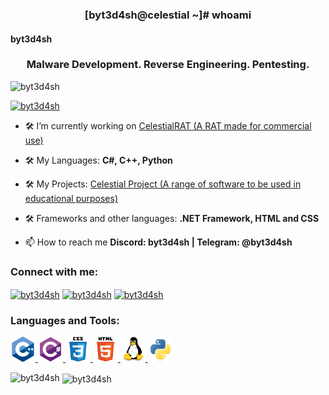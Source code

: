 <h3 align="center" font-size="14">[byt3d4sh@celestial ~]# whoami</h3>
<h4 align="left">byt3d4sh</h4>
<h3 align="center">Malware Development. Reverse Engineering. Pentesting.</h3>

<p align="left"> <img src="https://komarev.com/ghpvc/?username=byt3d4sh&label=Profile%20views&color=0e75b6&style=flat" alt="byt3d4sh" /> </p>

<p align="left"> <a href="https://github.com/ryo-ma/github-profile-trophy"><img src="https://github-profile-trophy.vercel.app/?username=byt3d4sh" alt="byt3d4sh" /></a> </p>

- 🛠️ I’m currently working on [CelestialRAT (A RAT made for commercial use)](https://discord.gg/celestial-project)

- 🛠️ My Languages: **C#, C++, Python**

- 🛠️ My Projects: [Celestial Project (A range of software to be used in educational purposes)](https://discord.gg/celestial-project)

- 🛠️ Frameworks and other languages: **.NET Framework, HTML and CSS**

- 📫 How to reach me **Discord: byt3d4sh | Telegram: @byt3d4sh**

<h3 align="left">Connect with me:</h3>
<p align="left">
<a href="https://twitter.com/byt3d4sh" target="blank"><img align="center" src="https://raw.githubusercontent.com/rahuldkjain/github-profile-readme-generator/master/src/images/icons/Social/twitter.svg" alt="byt3d4sh" height="30" width="40" /></a>
<a href="https://www.leetcode.com/byt3d4sh" target="blank"><img align="center" src="https://raw.githubusercontent.com/rahuldkjain/github-profile-readme-generator/master/src/images/icons/Social/leet-code.svg" alt="byt3d4sh" height="30" width="40" /></a>
<a href="https://discord.gg/byt3d4sh" target="blank"><img align="center" src="https://raw.githubusercontent.com/rahuldkjain/github-profile-readme-generator/master/src/images/icons/Social/discord.svg" alt="byt3d4sh" height="30" width="40" /></a>
</p>

<h3 align="left">Languages and Tools:</h3>
<p align="left"> <a href="https://www.w3schools.com/cpp/" target="_blank" rel="noreferrer"> <img src="https://raw.githubusercontent.com/devicons/devicon/master/icons/cplusplus/cplusplus-original.svg" alt="cplusplus" width="40" height="40"/> </a> <a href="https://www.w3schools.com/cs/" target="_blank" rel="noreferrer"> <img src="https://raw.githubusercontent.com/devicons/devicon/master/icons/csharp/csharp-original.svg" alt="csharp" width="40" height="40"/> </a> <a href="https://www.w3schools.com/css/" target="_blank" rel="noreferrer"> <img src="https://raw.githubusercontent.com/devicons/devicon/master/icons/css3/css3-original-wordmark.svg" alt="css3" width="40" height="40"/> </a> <a href="https://www.w3.org/html/" target="_blank" rel="noreferrer"> <img src="https://raw.githubusercontent.com/devicons/devicon/master/icons/html5/html5-original-wordmark.svg" alt="html5" width="40" height="40"/> </a> <a href="https://www.linux.org/" target="_blank" rel="noreferrer"> <img src="https://raw.githubusercontent.com/devicons/devicon/master/icons/linux/linux-original.svg" alt="linux" width="40" height="40"/> </a> <a href="https://www.python.org" target="_blank" rel="noreferrer"> <img src="https://raw.githubusercontent.com/devicons/devicon/master/icons/python/python-original.svg" alt="python" width="40" height="40"/> </a> </p>

<p><img align="left" src="https://github-readme-stats.vercel.app/api/top-langs?username=byt3d4sh&show_icons=true&locale=en&layout=compact" alt="byt3d4sh" /></p>

<p>&nbsp;<img align="center" src="https://github-readme-stats.vercel.app/api?username=byt3d4sh&show_icons=true&locale=en" alt="byt3d4sh" /></p>

<!--<p><img align="center" src="https://github-readme-streak-stats.herokuapp.com/?user=byt3d4sh&" alt="byt3d4sh" /></p>-->
